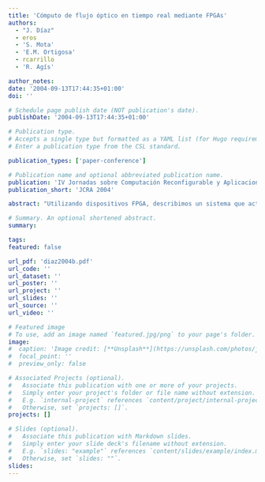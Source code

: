 ```yaml
---
title: 'Cómputo de flujo óptico en tiempo real mediante FPGAs'
authors:
  - "J. Díaz"
  - eros
  - 'S. Mota'
  - 'E.M. Ortigosa'
  - rcarrillo
  - 'R. Agís'

author_notes:
date: '2004-09-13T17:44:35+01:00'
doi: ''

# Schedule page publish date (NOT publication's date).
publishDate: '2004-09-13T17:44:35+01:00'

# Publication type.
# Accepts a single type but formatted as a YAML list (for Hugo requirements).
# Enter a publication type from the CSL standard.

publication_types: ['paper-conference']

# Publication name and optional abbreviated publication name.
publication: 'IV Jornadas sobre Computación Reconfigurable y Aplicaciones'
publication_short: 'JCRA 2004'

abstract: "Utilizando dispositivos FPGA, describimos un sistema que actúa como un sensor virtual de movimiento. La reconfigurabilidad y modularidad del diseño nos permite adaptar fácilmente el dispositivo a distintas condiciones de luminosidad, velocidad del movimiento u otras condiciones del entorno. El sistema es denominado sensor virtual de movimiento porque consiste en una cámara convencional como sensor de entrada y un elemento de procesamiento (FPGA) que implementa el frame-grabber, el circuito de estimación de flujo óptico así como la lógica de control, almacenamiento y visualización de la salida. Abordamos también el estudio de la precisión del sistema, así como su rendimiento y escalabilidad proporcionando un análisis completo del sistema y su comparación con la implementación software."

# Summary. An optional shortened abstract.
summary:

tags:
featured: false

url_pdf: 'diaz2004b.pdf'
url_code: ''
url_dataset: ''
url_poster: ''
url_project: ''
url_slides: ''
url_source: ''
url_video: ''

# Featured image
# To use, add an image named `featured.jpg/png` to your page's folder.
image:
#  caption: 'Image credit: [**Unsplash**](https://unsplash.com/photos/jdD8gXaTZsc)'
#  focal_point: ''
#  preview_only: false

# Associated Projects (optional).
#   Associate this publication with one or more of your projects.
#   Simply enter your project's folder or file name without extension.
#   E.g. `internal-project` references `content/project/internal-project/index.md`.
#   Otherwise, set `projects: []`.
projects: []

# Slides (optional).
#   Associate this publication with Markdown slides.
#   Simply enter your slide deck's filename without extension.
#   E.g. `slides: "example"` references `content/slides/example/index.md`.
#   Otherwise, set `slides: ""`.
slides:
---
```

